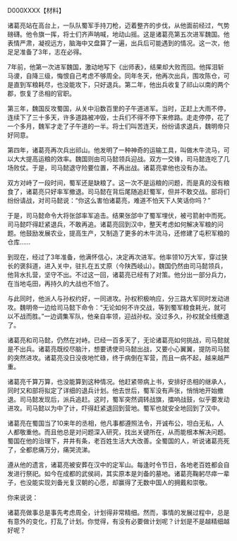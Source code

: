 D000XXXX【材料】



诸葛亮站在高台上，一队队蜀军手持刀枪，迈着整齐的步伐，从他面前经过，气势磅礴。他令旗一挥，将士们齐声呐喊，地动山摇。这是诸葛亮第五次进军魏国。他表情严肃，凝视远方，脑海中又盘算了一遍，出兵后可能遇到的情况。这一次，他足足准备了3年，志在必得。

7年前，他第一次进军魏国，激动地写下《出师表》，结果却大败而回。他挥泪斩马谡，自降三级，悔恨自己考虑不够周全。同年冬天，他再次出兵，围攻陈仓，可是直到军粮耗尽，也没能攻下，只好退兵。第二年，他出兵收复了祁山以南的两个郡，恢复了丞相的官职。

第三年，魏国反攻蜀国，从关中沿数百里的子午道进军。当时，正赶上大雨不停，连续下了三十多天，许多道路被冲毁，士兵们不得不停下来修路。走走停停，花了一个多月，魏军才走了子午道的一半。将士们叫苦连天，纷纷请求退兵，魏明帝只好同意。

第四年，诸葛亮再次兵出祁山。他发明了一种神奇的运输工具，叫做木牛流马，可以大大提高运粮的效率。魏国则由司马懿领兵迎战。双方一交锋，司马懿连吃了几场败仗。于是，司马懿退守险要位置，不再出战。诸葛亮拿他也没有办法。

双方对峙了一段时间，蜀军还是缺粮了。这一次不是运粮的问题，而是真的没有粮食了，诸葛亮只好率军撤退。司马懿在背后尾随追赶蜀军，但并不敢交战。部将们纷纷请战，对司马懿说：“你这么害怕诸葛亮，难道不怕天下人笑话你吗？”

于是，司马懿命令大将张郃率军追击。结果张郃中了蜀军埋伏，被弓箭射中而死。司马懿吓得赶紧退兵，不敢再追。诸葛亮回到汉中，整天考虑如何解决军粮的问题。他鼓励发展农业，提高生产，又制造了更多的木牛流马，还修建了屯积军粮的仓库……

到现在，经过了3年准备，他满怀信心，决定再次进军。他率领10万大军，穿过狭长的褒斜道，进入关中，驻扎在五丈原（今陕西岐山）。魏国仍然由司马懿领兵，他背水扎营，坚守不出。不过这一回，诸葛亮已经有了对策。他分出一部分兵力，在当地屯田，再持久的大战也不怕了。

与此同时，他派人与孙权约好，一同进攻。孙权积极响应，分三路大军同时发动进攻。魏明帝一边给司马懿下命令：“无论如何不许交战，等到蜀军粮食耗光，就可以不战而胜。”一边调集军队，他亲自率领，迎战孙权。没过多久，孙权就全线撤退了。

诸葛亮和司马懿，仍然在对峙。已经一百多天了，无论诸葛亮如何挑战，司马懿就是不出兵。诸葛亮既绞尽脑汁，想要诱使司马懿出战，又要小心翼翼，提防司马懿的突然进攻。诸葛亮没日没夜地忙碌，终于病倒在军营，而且一病不起，越来越严重。

诸葛亮千算万算，也没能算到这种情况。他赶紧带病上书，安排好丞相的继承人，同时又和部将拟定了详细的退兵计划。他去世后，蜀军没有声张，悄悄地开始撤退。司马懿发现后，派兵追赶。这时，蜀军突然调转战旗，擂响战鼓，似乎要发动进攻。司马懿以为中了计，吓得赶紧退回到营地。蜀军也就安全地回到了汉中。

诸葛亮在蜀国当了10来年的丞相，他凡事都遵照法令，开诚布公，坦白无私，人人都敬重他。而且他总是对问题深入研究，找出关键所在，从而能根本解决问题。蜀国在他的治理下，井井有条，老百姓生活大大改善。全蜀国的人，听说诸葛亮死了，全都悲痛万分，痛哭流涕。

遵从他的遗言，诸葛亮被安葬在汉中的定军山。每逢时令节日，各地老百姓都会自发进行祭祀。如今在成都的武侯祠，其实原本是刘备的墓地。诸葛亮鞠躬尽瘁一辈子，也没能实现刘备光复汉朝的心愿，却赢得了无数中国人的拥戴和崇敬。



你来说说：

诸葛亮做事总是事先考虑周全，计划得非常精细。然而，事情的发展过程中，总是有意外的变化，打乱了计划。你觉得，有没有必要做计划呢？计划是不是越精细越好呢？







